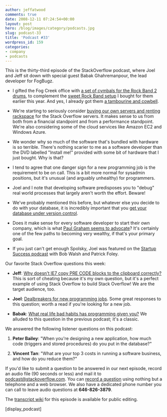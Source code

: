 ```yaml
---
author: jeffatwood
comments: true
date: 2008-12-11 07:24:54+00:00
layout: post
hero: /blog/images/category/podcasts.jpg
slug: podcast-33
title: 'Podcast #33'
wordpress_id: 159
categories:
- company
- podcasts
---
```



This is the thirty-third episode of the StackOverflow podcast, where Joel and
Jeff sit down with special guest Babak Ghahremanpour, the lead developer for FogBugz.






  * I gifted the Fog Creek office with [a set of cymbals for the Rock Band 2 drums](http://www.fakeplasticrock.com/2008/11/05/fake-plastic-cymbals/), to complement the [sweet Rock Band setup](http://www.fakeplasticrock.com/2008/03/31/equipping-your-first-fake-plastic-rock-band/) I bought for them earlier this year. And yes, I already got them [a tambourine and cowbell](http://www.fakeplasticrock.com/2008/11/21/the-ultimate-vocalist-battlestation/).


  * We're starting to seriously consider [buying our own servers and renting rackspace](http://blog.stackoverflow.com/2008/12/server-hosting-rent-vs-buy/) for the Stack Overflow servers. It makes sense to us from both from a financial standpoint and from a performance standpoint. We're also considering some of the cloud services like Amazon EC2 and Windows Azure.


  * We wonder why so much of the software that's bundled with hardware is so terrible. There's nothing scarier to me as a software developer than the DVD labelled "Install me!" provided with some bit of hardware that I just bought. Why is that?  



  * I tend to agree that one danger sign for a new programming job is the requirement to be on call. This is a bit more normal for sysadmin positions, but it's unusual (and arguably unhealthy) for programmers.  



  * Joel and I note that developing software predisposes you to "debug" real world processes that largely aren't worth the effort. Beware!  



  * We've probably mentioned this before, but whatever else you decide to do with your database, it is incredibly important that you [get your database under version control](http://www.codinghorror.com/blog/archives/001050.html).


  * Does it make sense for every software developer to start their own company, which is what [Paul Graham seems to advocate](http://paulgraham.com/start.html)? It's certainly one of the few paths to becoming very wealthy, if that's your primary goal.


  * If you just can't get enough Spolsky, Joel was featured on the [Startup Success podcast](http://startuppodcast.wordpress.com/) with Bob Walsh and Patrick Foley.




Our favorite Stack Overflow questions this week:






  * **Jeff**: [Why doesn't IE7 copy PRE CODE blocks to the clipboard correctly?](http://stackoverflow.com/questions/136443/why-doesnt-ie7-copy-precode-blocks-to-the-clipboard-correctly) This is sort of cheating because it's my own question, but it's a perfect example of using Stack Overflow to build Stack Overflow! We are the target audience, too. 



  * **Joel**: [Dealbreakers for new programming jobs](http://stackoverflow.com/questions/242996/dealbreakers-for-new-programming-jobs). Some great responses to this question; worth a read if you're looking for a new job.  



  * **Babak**: [What real life bad habits has programming given you?](http://stackoverflow.com/questions/164432/what-real-life-bad-habits-has-programming-given-you) We alluded to this question in the previous podcast; it's a classic.  





We answered the following listener questions on this podcast:






  1. **Peter Bailey**: "When you're designing a new application, how much code (triggers and stored procedures) do you put in the database?"  



  2. **Vincent Tan**: "What are your top 3 costs in running a software business, and how do you reduce them?"  






If you'd like to submit a question to be answered in our next episode, record an audio file (90 seconds or less) and mail it to [podcast@stackoverflow.com](mailto:podcast@stackoverflow.com). You can [record a question](http://blog.stackoverflow.com/index.php/2008/05/recording-podcast-questions-using-your-telephone/)
using nothing but a telephone and a web browser. We also have a
dedicated phone number you can call to leave audio questions at
**646-826-3879**.






The [transcript wiki](https://stackoverflow.fogbugz.com/default.asp?W29008) for this episode is available for public editing.






[display_podcast]

